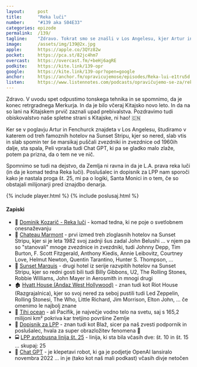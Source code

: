 ```yaml
---
layout: 	post
title:  	"Reka luči"
number: 	"#139 aka S04E33"
categories:	epizode
permalink:	/139/
tagline: 	"Zdravo. Tokrat smo se znašli v Los Angelesu, kjer Artur in Fenchurch ugledata reko luči in spita v zloglasnem hotelu. Vidita tudi Tihi ocean, naš dopisnik za LPP pa pove kako je nastala proga št. 25."
image:		/assets/img/139@2x.jpg
apple:		https://apple.co/3QYz82w
pocket:		https://pca.st/82jc4hm7
overcast:	https://overcast.fm/+beHj6agRE
podkite:	https://kite.link/139-opr
google:		https://kite.link/139-opr?open=google
anchor:		https://anchor.fm/opravicujemose/episodes/Reka-lui-e1tru5d
listen:		https://www.listennotes.com/podcasts/opravičujemo-se-za/reka-luči-YhjeUzQakiH/embed/
---
```


Zdravo. V uvodu spet odpustimo tonskega tehnika in se spomnimo, da je konec retrgradnega Merkurja. In da je bilo včeraj Kitajsko novo leto. In da na so lani na Kitajskem prvič zaznali upad prebivalstva. Pozdravimo tudi obiskovalstvo naše spletne strani s Kitajske, ni hao! 🇨🇳 

Ker se v poglavju Artur in Fenchurck znajdeta v Los Angelesu, študiramo v katerem od treh famoznih hotelov na Sunset Stripu, kjer so nered, slab vtis in slab spomin ter še marsikaj puščali zvezdniki in zvezdnice od 1960ih dalje, sta spala, Peli vpraša tudi Chat GPT, ki pa se gladko malo zlaže, potem pa prizna, da o tem ne ve nič. 

Spomnimo se tudi na dejstvo, da Zemlja ni ravna in da je L.A. prava reka luči (in da je komad tedna Reka luči). Poslušalec in dopisnik za LPP nam sporoči kako je nastala proga št. 25, mi pa o logiki, Santa Monici in o tem, če so obstajali milijonarji pred iznajdbo denarja. 

{% include player.html %}
{% include poslusaj.html %}

<!--break-->

#### Zapiski

- 🌃 [Dominik Kozarič - Reka luči](https://www.youtube.com/watch?v=fZRhdxtvVWs) - komad tedna, ki ne poje o svetlobnem onesnaževanju 
- 🏰 [Chateau Marmont](https://en.wikipedia.org/wiki/Chateau_Marmont) - prvi izmed treh zloglasnih hotelov na Sunset Stripu, kjer si je leta 1982 svoj zadnji šus zadal John Belushi ... v njem pa so "stanovali" mnoge zvezdnice in zvezdniki, tudi  Johnny Depp, Tim Burton, F. Scott Fitzgerald, Anthony Kiedis, Annie Leibovitz, Courtney Love, Helmut Newton, Quentin Tarantino, Hunter S. Thompson, ... 
- 🏨 [Sunset Marquis](https://en.wikipedia.org/wiki/Sunset_Marquis_Hotel) - drugi hotel iz serije razvpitih hotelov na Sunset Stripu, kjer so redni gosti bili tudi Billy Gibbons, U2, The Rolling Stones, Robbie Williams, John Mayer in Aerosmith in mnogi drugi 
- 🏚️ [Hyatt House (Andaz West Hollywood)](https://en.wikipedia.org/wiki/Andaz_West_Hollywood) - znan tudi kot Riot House (Razgrajalnica), kjer so svoj nered za seboj pustili tudi Led Zeppelin, Rolling Stonesi, The Who, Little Richard, Jim Morrison, Elton John, ... če omenimo le najbolj znane 
- 🌊 [Tihi ocean](https://sl.wikipedia.org/wiki/Tihi_ocean) - ali Pacifik, je največje vodno telo na svetu, saj s 165,2 milijoni km² pokriva kar tretjino površine Zemlje 
- 🚌 [Dopisnik za LPP](https://twitter.com/BlazMalezic) - znan tudi kot Blaž, sicer pa naš zvesti podpornik in poslušalec, hvala za super obrazložitev fenomena 🙏  
- 🚍 [LPP avtobusna linija št. 25](https://sl.wikipedia.org/wiki/Mestna_avtobusna_linija_%C5%A1t._25_(Ljubljana)) - linija, ki sta bila včasih dve: št. 10 in št. 15 ... skupaj: 25 
- 🤖 [Chat GPT](https://chat.openai.com/) - je klepetavi robot, ki ga je podjetje OpenAI lansiralo novembra 2022 ... in je (tako kot naš mali podkast) včasih divje netočen 